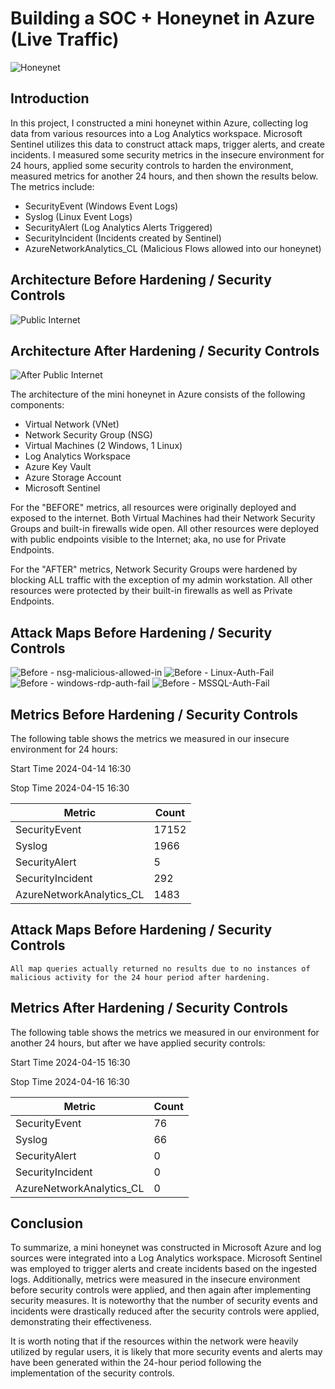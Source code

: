 # Building a SOC + Honeynet in Azure (Live Traffic)
![Honeynet](https://github.com/portfolioAustinT/Azure-SOC/assets/147944956/9bf28f90-524a-4aaf-80f6-4eeed05cddb0)


## Introduction

In this project, I constructed a mini honeynet within Azure, collecting log data from various resources into a Log Analytics workspace. Microsoft Sentinel utilizes this data to construct attack maps, trigger alerts, and create incidents. I measured some security metrics in the insecure environment for 24 hours, applied some security controls to harden the environment, measured metrics for another 24 hours, and then shown the results below. The metrics include:

- SecurityEvent (Windows Event Logs)
- Syslog (Linux Event Logs)
- SecurityAlert (Log Analytics Alerts Triggered)
- SecurityIncident (Incidents created by Sentinel)
- AzureNetworkAnalytics_CL (Malicious Flows allowed into our honeynet)

## Architecture Before Hardening / Security Controls
![Public Internet](https://github.com/portfolioAustinT/Azure-SOC/assets/147944956/7b458f94-a3ca-4f65-9bb9-c140b2fa4807)


## Architecture After Hardening / Security Controls
![After Public Internet](https://github.com/portfolioAustinT/Azure-SOC/assets/147944956/028d5710-7cbb-4a53-a1ec-866e782b36fc)


The architecture of the mini honeynet in Azure consists of the following components:

- Virtual Network (VNet)
- Network Security Group (NSG)
- Virtual Machines (2 Windows, 1 Linux)
- Log Analytics Workspace
- Azure Key Vault
- Azure Storage Account
- Microsoft Sentinel

For the "BEFORE" metrics, all resources were originally deployed and exposed to the internet. Both Virtual Machines had their Network Security Groups and built-in firewalls wide open. All other resources were deployed with public endpoints visible to the Internet; aka, no use for Private Endpoints.

For the "AFTER" metrics, Network Security Groups were hardened by blocking ALL traffic with the exception of my admin workstation. All other resources were protected by their built-in firewalls as well as Private Endpoints.

## Attack Maps Before Hardening / Security Controls
![Before - nsg-malicious-allowed-in](https://github.com/portfolioAustinT/Azure-SOC/assets/147944956/18638b6e-31ff-41ca-9d3f-15fda1d01c79)
![Before - Linux-Auth-Fail](https://github.com/portfolioAustinT/Azure-SOC/assets/147944956/14579138-135a-4113-ae00-235092c0dc6e)
![Before - windows-rdp-auth-fail](https://github.com/portfolioAustinT/Azure-SOC/assets/147944956/1a34ede9-917a-4e9f-91a7-bfd3f2128a86)
![Before - MSSQL-Auth-Fail](https://github.com/portfolioAustinT/Azure-SOC/assets/147944956/35492b67-8b54-4d87-9f39-bab1af0d2f78)

## Metrics Before Hardening / Security Controls

The following table shows the metrics we measured in our insecure environment for 24 hours:

Start Time 2024-04-14 16:30

Stop Time	2024-04-15 16:30

| Metric                   | Count
| ------------------------ | -----
| SecurityEvent            | 17152
| Syslog                   | 1966
| SecurityAlert            | 5
| SecurityIncident         | 292
| AzureNetworkAnalytics_CL | 1483

## Attack Maps Before Hardening / Security Controls

```All map queries actually returned no results due to no instances of malicious activity for the 24 hour period after hardening.```

## Metrics After Hardening / Security Controls

The following table shows the metrics we measured in our environment for another 24 hours, but after we have applied security controls:

Start Time 2024-04-15 16:30

Stop Time	2024-04-16 16:30

| Metric                   | Count
| ------------------------ | -----
| SecurityEvent            | 76
| Syslog                   | 66
| SecurityAlert            | 0
| SecurityIncident         | 0
| AzureNetworkAnalytics_CL | 0

## Conclusion

To summarize, a mini honeynet was constructed in Microsoft Azure and log sources were integrated into a Log Analytics workspace. Microsoft Sentinel was employed to trigger alerts and create incidents based on the ingested logs. Additionally, metrics were measured in the insecure environment before security controls were applied, and then again after implementing security measures. It is noteworthy that the number of security events and incidents were drastically reduced after the security controls were applied, demonstrating their effectiveness.

It is worth noting that if the resources within the network were heavily utilized by regular users, it is likely that more security events and alerts may have been generated within the 24-hour period following the implementation of the security controls.
